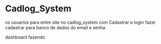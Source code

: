 # Cadlog_System

os usuarios  para entre site no cadlog_system com Cadastrar e login
fazer cadastrar para banco de dados do email e senha 

dashboard fazendo 